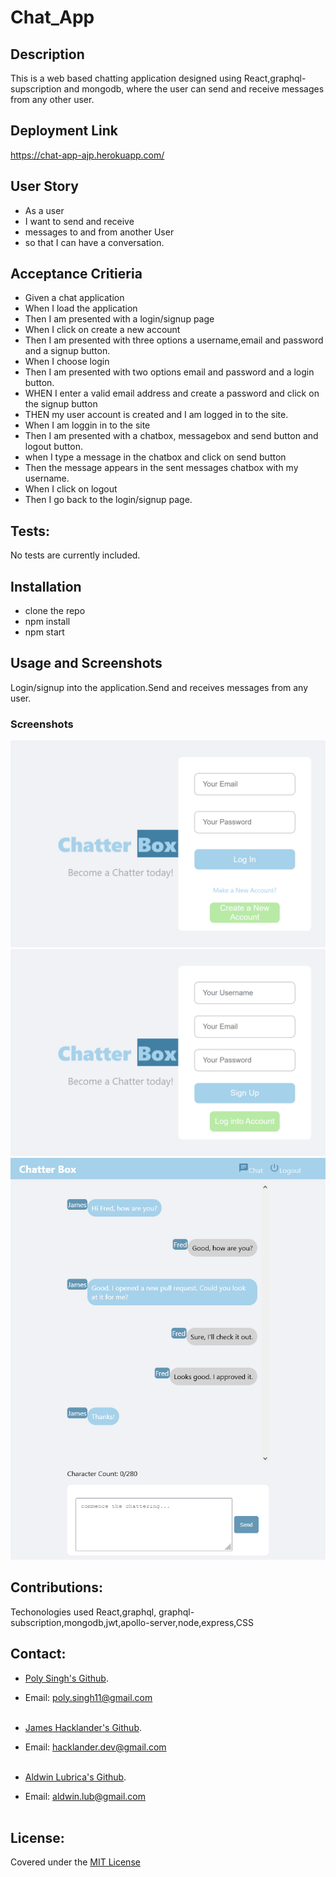 # Chat_App

## Description

This is a web based chatting application designed using React,graphql-supscription and mongodb, where the user can send and receive messages from any other user.


## Deployment Link
https://chat-app-ajp.herokuapp.com/ 

## User Story

- As a user
- I want to send and receive
- messages to and from another User 
- so that I can have a conversation.

## Acceptance Critieria 

- Given a chat application
- When I load the application
- Then I am presented with a login/signup page
- When I click on create a new account
- Then I am presented with three options a username,email and password and a signup button.
- When I choose login 
- Then I am presented with two options email and password and a login button.
- WHEN I enter a valid email address and create a password and click on the signup button
- THEN my user account is created and I am logged in to the site.
- When I am loggin in to the site
- Then I am presented with a chatbox, messagebox and send button and logout button.
- when I type a message in the chatbox and click on send button
- Then the message appears in the sent messages chatbox with my username.
- When I click on logout
- Then I go back to the login/signup page.

## Tests:

No tests are currently included.

## Installation

- clone the repo
- npm install
- npm start

## Usage and Screenshots

Login/signup into the application.Send and receives messages from any user.

### Screenshots

![login](./client/public/images/login.png)
![signup](./client/public/images/signup.png)
![chat](./client/public/images/chat.png)



## Contributions:
Techonologies used React,graphql, graphql-subscription,mongodb,jwt,apollo-server,node,express,CSS


## Contact:

- [Poly Singh's Github](https://github.com/poly-singh).<br>
- Email: <poly.singh11@gmail.com><br><br>

- [James Hacklander's Github](https://github.com/MonsAltus).<br>
- Email: <hacklander.dev@gmail.com><br><br>

- [Aldwin Lubrica's Github](https://github.com/aldwinlub).<br>
- Email: <aldwin.lub@gmail.com><br><br>

## License:
Covered under the [MIT License](https://github.com/poly-singh/Chat_App/blob/main/LICENSE)







